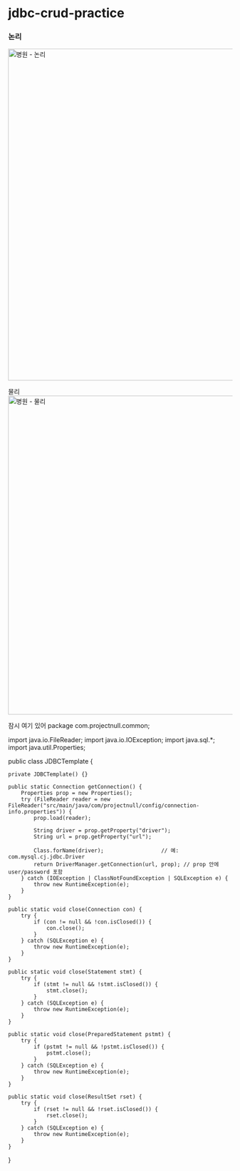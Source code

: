 <h1>jdbc-crud-practice
</h1> 


<h3>논리</h3>
<img width="851" height="744" alt="병원 - 논리" src="https://github.com/user-attachments/assets/cdf747fc-df27-4567-a1cf-8e4285e82c23" />



물리
<img width="1094" height="715" alt="병원 - 물리" src="https://github.com/user-attachments/assets/6cec64a0-6eb1-4854-85a2-6cd6102d441f" />




잠시 여기 있어
package com.projectnull.common;

import java.io.FileReader;
import java.io.IOException;
import java.sql.*;
import java.util.Properties;

public class JDBCTemplate {

    private JDBCTemplate() {}

    public static Connection getConnection() {
        Properties prop = new Properties();
        try (FileReader reader = new FileReader("src/main/java/com/projectnull/config/connection-info.properties")) {
            prop.load(reader);

            String driver = prop.getProperty("driver");
            String url = prop.getProperty("url");

            Class.forName(driver);                  // 예: com.mysql.cj.jdbc.Driver
            return DriverManager.getConnection(url, prop); // prop 안에 user/password 포함
        } catch (IOException | ClassNotFoundException | SQLException e) {
            throw new RuntimeException(e);
        }
    }

    public static void close(Connection con) {
        try {
            if (con != null && !con.isClosed()) {
                con.close();
            }
        } catch (SQLException e) {
            throw new RuntimeException(e);
        }
    }

    public static void close(Statement stmt) {
        try {
            if (stmt != null && !stmt.isClosed()) {
                stmt.close();
            }
        } catch (SQLException e) {
            throw new RuntimeException(e);
        }
    }

    public static void close(PreparedStatement pstmt) {
        try {
            if (pstmt != null && !pstmt.isClosed()) {
                pstmt.close();
            }
        } catch (SQLException e) {
            throw new RuntimeException(e);
        }
    }

    public static void close(ResultSet rset) {
        try {
            if (rset != null && !rset.isClosed()) {
                rset.close();
            }
        } catch (SQLException e) {
            throw new RuntimeException(e);
        }
    }

}

